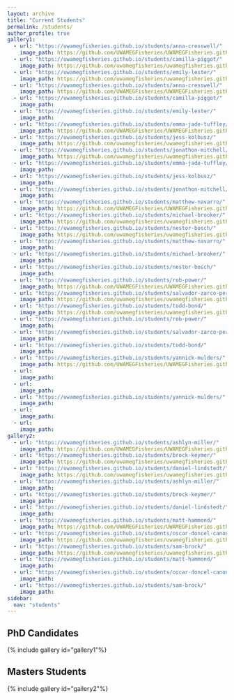```yaml
---
layout: archive
title: "Current Students"
permalink: /students/
author_profile: true
gallery1:
  - url: "https://uwamegfisheries.github.io/students/anna-cresswell/"
    image_path: https://github.com/UWAMEGFisheries/UWAMEGFisheries.github.io/blob/master/images/Anna_WS2.jpg?raw=true
  - url: "https://uwamegfisheries.github.io/students/camilla-piggot/"
    image_path: https://github.com/uwamegfisheries/uwamegfisheries.github.io/blob/master/images/Milly_WS.jpg?raw=true
  - url: "https://uwamegfisheries.github.io/students/emily-lester/"
    image_path: https://github.com/uwamegfisheries/uwamegfisheries.github.io/blob/master/images/Emily_WS.jpg?raw=true
  - url: "https://uwamegfisheries.github.io/students/anna-cresswell/"
    image_path: https://github.com/UWAMEGFisheries/UWAMEGFisheries.github.io/blob/master/names/N_Anna.png?raw=true
  - url: "https://uwamegfisheries.github.io/students/camilla-piggot/"
    image_path: 
  - url: "https://uwamegfisheries.github.io/students/emily-lester/"
    image_path: 
  - url: "https://uwamegfisheries.github.io/students/emma-jade-tuffley/"
    image_path: https://github.com/UWAMEGFisheries/UWAMEGFisheries.github.io/blob/master/images/MJ_WS.jpg?raw=true
  - url: "https://uwamegfisheries.github.io/students/jess-kolbusz/"
    image_path: https://github.com/uwamegfisheries/uwamegfisheries.github.io/blob/master/images/Jess_WS.jpg?raw=true
  - url: "https://uwamegfisheries.github.io/students/jonathon-mitchell/"
    image_path: https://github.com/uwamegfisheries/uwamegfisheries.github.io/blob/master/images/Jon_WS.jpg?raw=true
  - url: "https://uwamegfisheries.github.io/students/emma-jade-tuffley/"
    image_path: 
  - url: "https://uwamegfisheries.github.io/students/jess-kolbusz/"
    image_path: 
  - url: "https://uwamegfisheries.github.io/students/jonathon-mitchell/"
    image_path: 
  - url: "https://uwamegfisheries.github.io/students/matthew-navarro/"
    image_path: https://github.com/UWAMEGFisheries/UWAMEGFisheries.github.io/blob/master/images/Matt_N_WS.jpg?raw=true
  - url: "https://uwamegfisheries.github.io/students/michael-brooker/"
    image_path: https://github.com/uwamegfisheries/uwamegfisheries.github.io/blob/master/images/Brooker_WS.jpg?raw=true
  - url: "https://uwamegfisheries.github.io/students/nestor-bosch/"
    image_path: https://github.com/uwamegfisheries/uwamegfisheries.github.io/blob/master/images/Nestor_WS.jpg?raw=true
  - url: "https://uwamegfisheries.github.io/students/matthew-navarro/"
    image_path: 
  - url: "https://uwamegfisheries.github.io/students/michael-brooker/"
    image_path: 
  - url: "https://uwamegfisheries.github.io/students/nestor-bosch/"
    image_path: 
  - url: "https://uwamegfisheries.github.io/students/rob-power/"
    image_path: https://github.com/UWAMEGFisheries/UWAMEGFisheries.github.io/blob/master/images/blank.png?raw=true
  - url: "https://uwamegfisheries.github.io/students/salvador-zarco-perello/"
    image_path: https://github.com/uwamegfisheries/uwamegfisheries.github.io/blob/master/images/Salvador_WS.jpg?raw=true
  - url: "https://uwamegfisheries.github.io/students/todd-bond/"
    image_path: https://github.com/uwamegfisheries/uwamegfisheries.github.io/blob/master/images/Todd_WS.jpg?raw=true
  - url: "https://uwamegfisheries.github.io/students/rob-power/"
    image_path: 
  - url: "https://uwamegfisheries.github.io/students/salvador-zarco-perello/"
    image_path: 
  - url: "https://uwamegfisheries.github.io/students/todd-bond/"
    image_path: 
  - url: "https://uwamegfisheries.github.io/students/yannick-mulders/"
    image_path: https://github.com/UWAMEGFisheries/UWAMEGFisheries.github.io/blob/master/images/Yannick_WS.jpg?raw=true
  - url: 
    image_path: 
  - url: 
    image_path: 
  - url: "https://uwamegfisheries.github.io/students/yannick-mulders/"
    image_path: 
  - url: 
    image_path: 
  - url: 
    image_path: 
gallery2:
  - url: "https://uwamegfisheries.github.io/students/ashlyn-miller/"
    image_path: https://github.com/UWAMEGFisheries/UWAMEGFisheries.github.io/blob/master/images/Ash_WS.jpg?raw=true
  - url: "https://uwamegfisheries.github.io/students/brock-keymer/"
    image_path: https://github.com/uwamegfisheries/uwamegfisheries.github.io/blob/master/images/Brock_WS.jpg?raw=true
  - url: "https://uwamegfisheries.github.io/students/daniel-lindstedt/"
    image_path: https://github.com/uwamegfisheries/uwamegfisheries.github.io/blob/master/images/Dan_WS.jpg?raw=true
  - url: "https://uwamegfisheries.github.io/students/ashlyn-miller/"
    image_path: 
  - url: "https://uwamegfisheries.github.io/students/brock-keymer/"
    image_path: 
  - url: "https://uwamegfisheries.github.io/students/daniel-lindstedt/"
    image_path: 
  - url: "https://uwamegfisheries.github.io/students/matt-hammond/"
    image_path: https://github.com/UWAMEGFisheries/UWAMEGFisheries.github.io/blob/master/images/Matt_WS.JPG?raw=true
  - url: "https://uwamegfisheries.github.io/students/oscar-doncel-canon/"
    image_path: https://github.com/uwamegfisheries/uwamegfisheries.github.io/blob/master/images/Oscar_WS.jpg?raw=true
  - url: "https://uwamegfisheries.github.io/students/sam-brock/"
    image_path: https://github.com/uwamegfisheries/uwamegfisheries.github.io/blob/master/images/blank.png?raw=true
  - url: "https://uwamegfisheries.github.io/students/matt-hammond/"
    image_path: 
  - url: "https://uwamegfisheries.github.io/students/oscar-doncel-canon/"
    image_path: 
  - url: "https://uwamegfisheries.github.io/students/sam-brock/"
    image_path: 
sidebar:
  nav: "students"
---
```


## PhD Candidates
{% include gallery id="gallery1"%}


## Masters Students
{% include gallery id="gallery2"%}
